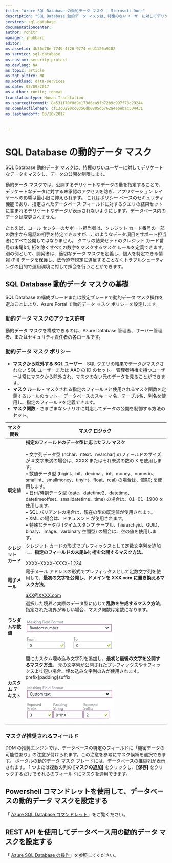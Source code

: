 ```yaml
---
title: "Azure SQL Database の動的データ マスク | Microsoft Docs"
description: "SQL Database 動的データ マスクは、特権のないユーザーに対してデリケートなデータをマスクし、データの公開を制限します。"
services: sql-database
documentationcenter: 
author: ronitr
manager: jhubbard
editor: 
ms.assetid: 4b36d78e-7749-4f26-9774-eed1120a9182
ms.service: sql-database
ms.custom: security-protect
ms.devlang: NA
ms.topic: article
ms.tgt_pltfrm: NA
ms.workload: data-services
ms.date: 03/09/2017
ms.author: ronitr; ronmat
translationtype: Human Translation
ms.sourcegitcommit: 8a531f70f0d9e173d6ea9fb72b9c997f73c23244
ms.openlocfilehash: cf13c0290cc0356db0885d6762a4ebebac304431
ms.lasthandoff: 03/10/2017


---
```

# <a name="sql-database-dynamic-data-masking"></a>SQL Database の動的データ マスク

SQL Database 動的データ マスクは、特権のないユーザーに対してデリケートなデータをマスクし、データの公開を制限します。 

動的データ マスクでは、公開するデリケートなデータの量を指定することで、デリケートなデータに対する未承認のアクセスを防ぎ、アプリケーション レイヤーへの影響は最小限に抑えられます。 これはポリシー ベースのセキュリティ機能であり、指定されたデータベース フィールドに対するクエリの結果セットに含まれるデリケートなデータが表示されないようにします。データベース内のデータは変更されません。

たとえば、コール センターのサポート担当者は、クレジット カード番号の一部の数字から電話の相手を特定できますが、このようなデータ項目をサポート担当者にすべて公開してはなりません。 クエリの結果セットのクレジット カード番号の末尾&4; 桁を除くすべての数字をマスクするマスク ルールを定義できます。 別の例として、開発者は、適切なデータ マスクを定義し、個人を特定できる情報 (PII) データを保護し、法令遵守規定に違反することなくトラブルシューティングの目的で運用環境に対して照会を行うことができます。

## <a name="sql-database-dynamic-data-masking-basics"></a>SQL Database 動的データ マスクの基礎
SQL Database の構成ブレードまたは設定ブレードで動的データ マスク操作を選ぶことにより、Azure Portal で動的データ マスク ポリシーを設定します。

### <a name="dynamic-data-masking-permissions"></a>動的データ マスクのアクセス許可
動的データ マスクを構成できるのは、Azure Database 管理者、サーバー管理者、またはセキュリティ責任者の各ロールです。

### <a name="dynamic-data-masking-policy"></a>動的データ マスク ポリシー
* **マスクから除外する SQL ユーザー** - SQL クエリの結果でデータがマスクされない SQL ユーザーまたは AAD の ID のセット。 管理者特権を持つユーザーは常にマスクから除外され、マスクのない元のデータを見ることができます。
* **マスク ルール** - マスクされる指定のフィールドと使用されるマスク関数を定義するルールのセット。 データベースのスキーマ名、テーブル名、列名を使用し、指定のフィールドを定義できます。
* **マスク関数** - さまざまなシナリオに対応してデータの公開を制御する方法のセット。

| マスク関数 | マスク ロジック |
| --- | --- |
| **既定値** |**指定のフィールドのデータ型に応じたフル マスク**<br/><br/>• 文字列データ型 (nchar、ntext、nvarchar) のフィールドのサイズが 4 文字未満の場合は、XXXX またはそれ未満の数の X を使用します。<br/>• 数値データ型 (bigint、bit、decimal、int、money、numeric、smallint、smallmoney、tinyint、float、real) の場合は、値&0; を使用します。<br/>• 日付/時刻データ型 (date、datetime2、datetime、datetimeoffset、smalldatetime、time) の場合は、01-01-1900 を使用します。<br/>• SQL バリアントの場合は、現在の型の既定値が使用されます。<br/>• XML の場合は、ドキュメント <masked/> が使用されます。<br/>• 特殊なデータ型 (タイムスタンプ テーブル、hierarchyid、GUID、binary、image、varbinary 空間型) の場合は、空の値を使用します。 |
| **クレジット カード** |クレジット カードの形式でプレフィックスとして定数文字列を追加し、**指定のフィールドの末尾&4; 桁を公開するマスク方法**。<br/><br/>XXXX-XXXX-XXXX-1234 |
| **電子メール** |電子メール アドレスの形式でプレフィックスとして定数文字列を使用して、**最初の文字を公開し、ドメインを XXX.com に置き換えるマスク方法**。<br/><br/>aXX@XXXX.com |
| **ランダムな数値** |選択した境界と実際のデータ型に応じて**乱数を生成するマスク方法**。 指定された境界が等しい場合、マスク関数は定数になります。<br/><br/>![ナビゲーション ウィンドウ](./media/sql-database-dynamic-data-masking-get-started/1_DDM_Random_number.png) |
| **カスタム テキスト** |間にカスタム埋め込み文字列を追加し、**最初と最後の文字を公開するマスク方法**。 元の文字列が公開されたプレフィックスやサフィックスより短い場合、埋め込み文字列のみが使用されます。 <br/>prefix[padding]suffix<br/><br/>![ナビゲーション ウィンドウ](./media/sql-database-dynamic-data-masking-get-started/2_DDM_Custom_text.png) |

<a name="Anchor1"></a>

### <a name="recommended-fields-to-mask"></a>マスクが推奨されるフィールド
DDM の推奨エンジンでは、データベースの特定のフィールドに「機密データの可能性あり」の注意が付けられます。この注意を参考にマスク候補を選択できます。 ポータルの動的データ マスク ブレードには、データベースの推奨列が表示されます。 1 つまたは複数の列の **[マスクの追加]** をクリックし、**[保存]** をクリックするだけでそれらのフィールドにマスクを適用できます。

## <a name="set-up-dynamic-data-masking-for-your-database-using-powershell-cmdlets"></a>Powershell コマンドレットを使用して、データベースの動的データ マスクを設定する
「 [Azure SQL Database コマンドレット](https://msdn.microsoft.com/library/azure/mt574084.aspx)」をご覧ください。

## <a name="set-up-dynamic-data-masking-for-your-database-using-rest-api"></a>REST API を使用してデータベース用の動的データ マスクを設定する
「 [Azure SQL Database の操作](https://msdn.microsoft.com/library/dn505719.aspx)」を参照してください。


